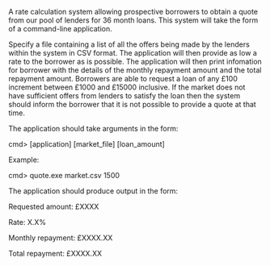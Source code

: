 A rate calculation system allowing prospective borrowers to obtain a quote from our pool of lenders for 36 month loans. This system will
take the form of a command-line application.

Specify a file containing a list of all the offers being made by the lenders within the system in CSV format. The application will then 
provide as low a rate to the borrower as is possible. The application will then print infomation for borrower with the details of the
monthly repayment amount and the total repayment amount. Borrowers are able to request a loan of any £100 increment between £1000 and £15000 inclusive. If the market does not have sufficient offers from lenders to satisfy the loan then the system should inform the borrower that it is not possible to provide a quote at that time.

The application should take arguments in the form:

cmd> [application] [market_file] [loan_amount]


Example:

cmd> quote.exe market.csv 1500

 
The application should produce output in the form:

Requested amount: £XXXX

Rate: X.X%

Monthly repayment: £XXXX.XX

Total repayment: £XXXX.XX
